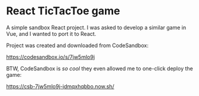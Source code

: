 # React TicTacToe game

A simple sandbox React project. I was asked to develop a similar game in Vue, and I wanted to port it to React.

Project was created and downloaded from CodeSandbox:

https://codesandbox.io/s/7jw5mlo9j

BTW, CodeSandbox is *so cool* they even allowed me to one-click deploy the game:

https://csb-7jw5mlo9j-jdmqxhqbbo.now.sh/